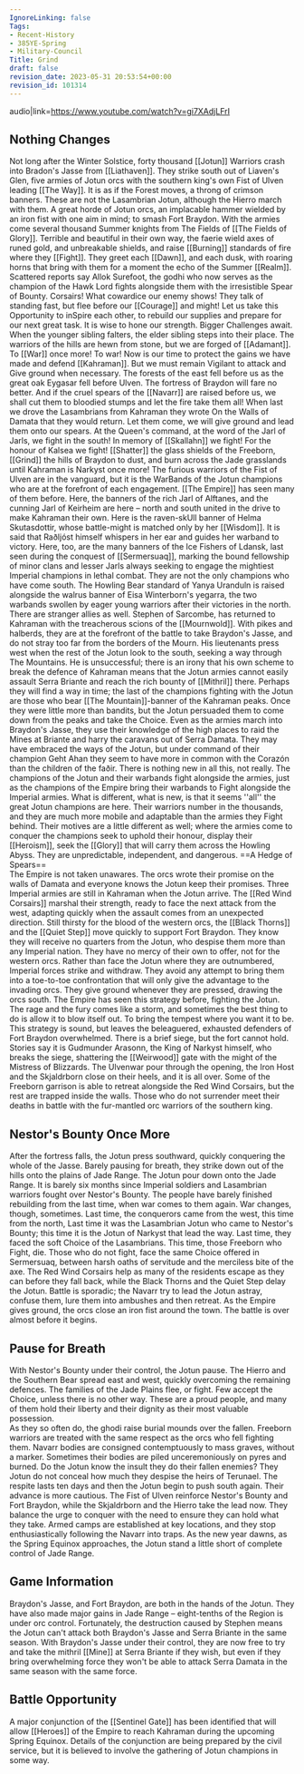 ```yaml
---
IgnoreLinking: false
Tags:
- Recent-History
- 385YE-Spring
- Military-Council
Title: Grind
draft: false
revision_date: 2023-05-31 20:53:54+00:00
revision_id: 101314
---
```


audio|link=https://www.youtube.com/watch?v=gi7XAdjLFrI
## Nothing Changes
Not long after the Winter Solstice, forty thousand [[Jotun]] Warriors crash into Bradon's Jasse from [[Liathaven]]. They strike south out of Liaven's Glen, five armies of Jotun orcs with the southern king's own Fist of Ulven leading [[The Way]]. It is as if the Forest moves, a throng of crimson banners. These are not the Lasambrian Jotun, although the Hierro march with them. A great horde of Jotun orcs, an implacable hammer wielded by an iron fist with one aim in mind; to smash Fort Braydon.
With the armies come several thousand Summer knights from The Fields of [[The Fields of Glory]]. Terrible and beautiful in their own way, the faerie wield axes of runed gold, and unbreakable shields, and raise [[Burning]] standards of fire where they [[Fight]]. They greet each [[Dawn]], and each dusk, with roaring horns that bring with them for a moment the echo of the Summer [[Realm]]. Scattered reports say Allok Surefoot, the godhi who now serves as the champion of the Hawk Lord fights alongside them with the irresistible Spear of Bounty.
Corsairs! What cowardice our enemy shows! They talk of standing fast, but flee before our [[Courage]] and might! Let us take this Opportunity to inSpire each other, to rebuild our supplies and prepare for our next great task. It is wise to hone our strength. Bigger Challenges await.
When the younger sibling falters, the elder sibling steps into their place. The warriors of the hills are hewn from stone, but we are forged of [[Adamant]]. To [[War]] once more! To war!
Now is our time to protect the gains we have made and defend [[Kahraman]]. But we must remain Vigilant to attack and Give ground when necessary.
The forests of the east fell before us as the great oak Eygasar fell before Ulven. The fortress of Braydon will fare no better. And if the cruel spears of the [[Navarr]] are raised before us, we shall cut them to bloodied stumps and let the fire take them all!
When last we drove the Lasambrians from Kahraman they wrote On the Walls of Damata that they would return. Let them come, we will give ground and lead them onto our spears.
At the Queen's command, at the word of the Jarl of Jarls, we fight in the south! In memory of [[Skallahn]] we fight! For the honour of Kalsea we fight! [[Shatter]] the glass shields of the Freeborn, [[Grind]] the hills of Braydon to dust, and burn across the Jade grasslands until Kahraman is Narkyst once more!
The furious warriors of the Fist of Ulven are in the vanguard, but it is the WarBands of the Jotun champions who are at the forefront of each engagement. [[The Empire]] has seen many of them before. Here, the banners of the rich Jarl of Alftanes, and the cunning Jarl of Keirheim are here – north and south united in the drive to make Kahraman their own. Here is the raven-skUll banner of Helma Skutasdottir, whose battle-might is matched only by her [[Wisdom]]. It is said that Raðljóst himself whispers in her ear and guides her warband to victory.
Here, too, are the many banners of the Ice Fishers of Ldansk, last seen during the conquest of [[Sermersuaq]], marking the bound fellowship of minor clans and lesser Jarls always seeking to engage the mightiest Imperial champions in lethal combat. They are not the only champions who have come south. The Howling Bear standard of Yanya Uranduln is raised alongside the walrus banner of Eisa Winterborn's yegarra, the two warbands swollen by eager young warriors after their victories in the north.
There are stranger allies as well. Stephen of Sarcombe, has returned to Kahraman with the treacherous scions of the [[Mournwold]]. With pikes and halberds, they are at the forefront of the battle to take Braydon's Jasse, and do not stray too far from the borders of the Mourn. His lieutenants press west when the rest of the Jotun look to the south, seeking a way through The Mountains. He is unsuccessful; there is an irony that his own scheme to break the defence of Kahraman means that the Jotun armies cannot easily assault Serra Briante and reach the rich bounty of [[Mithril]] there.
Perhaps they will find a way in time; the last of the champions fighting with the Jotun are those who bear [[The Mountain]]-banner of the Kahraman peaks. Once they were little more than bandits, but the Jotun persuaded them to come down from the peaks and take the Choice. Even as the armies march into Braydon's Jasse, they use their knowledge of the high places to raid the Mines at Briante and harry the caravans out of Serra Damata. They may have embraced the ways of the Jotun, but under command of their champion Geht Ahan they seem to have more in common with the Corazón than the children of the faðir.
There is nothing new in all this, not really. The champions of the Jotun and their warbands fight alongside the armies, just as the champions of the Empire bring their warbands to Fight alongside the Imperial armies. What is different, what is new, is that it seems ''all'' the great Jotun champions are here. Their warriors number in the thousands, and they are much more mobile and adaptable than the armies they Fight behind. Their motives are a little different as well; where the armies come to conquer the champions seek to uphold their honour, display their [[Heroism]], seek the [[Glory]] that will carry them across the Howling Abyss. They are unpredictable, independent, and dangerous. 
==A Hedge of Spears==  
The Empire is not taken unawares. The orcs wrote their promise on the walls of Damata and everyone knows the Jotun keep their promises. Three Imperial armies are still in Kahraman when the Jotun arrive. 
The [[Red Wind Corsairs]] marshal their strength, ready to face the next attack from the west, adapting quickly when the assault comes from an unexpected direction. 
Still thirsty for the blood of the western orcs, the [[Black Thorns]] and the [[Quiet Step]] move quickly to support Fort Braydon. They know they will receive no quarters from the Jotun, who despise them more than any Imperial nation. They have no mercy of their own to offer, not for the western orcs. 
Rather than face the Jotun where they are outnumbered, Imperial forces strike and withdraw. They avoid any attempt to bring them into a toe-to-toe confrontation that will only give the advantage to the invading orcs. They give ground whenever they are pressed, drawing the orcs south. 
The Empire has seen this strategy before, fighting the Jotun. The rage and the fury comes like a storm, and sometimes the best thing to do is allow it to blow itself out. To bring the tempest where you want it to be.
This strategy is sound, but leaves the beleaguered, exhausted defenders of Fort Braydon overwhelmed. There is a brief siege, but the fort cannot hold. Stories say it is Gudmunder Arasonn, the King of Narkyst himself, who breaks the siege, shattering the [[Weirwood]] gate with the might of the Mistress of Blizzards. The Ulvenwar pour through the opening, the Iron Host and the Skjaldrborn close on their heels, and it is all over. Some of the Freeborn garrison is able to retreat alongside the Red Wind Corsairs, but the rest are trapped inside the walls. Those who do not surrender meet their deaths in battle with the fur-mantled orc warriors of the southern king.
## Nestor's Bounty Once More
After the fortress falls, the Jotun press southward, quickly conquering the whole of the Jasse. Barely pausing for breath, they strike down out of the hills onto the plains of Jade Range. 
The Jotun pour down onto the Jade Range. It is barely six months since Imperial soldiers and Lasambrian warriors fought over Nestor's Bounty. The people have barely finished rebuilding from the last time, when war comes to them again.
War changes, though, sometimes. Last time, the conquerors came from the west, this time from the north, Last time it was the Lasambrian Jotun who came to Nestor's Bounty; this time it is the Jotun of Narkyst that lead the way. Last time, they faced the soft Choice of the Lasambrians. This time, those Freeborn who Fight, die. Those who do not fight, face the same Choice offered in Sermersuaq, between harsh oaths of servitude and the merciless bite of the axe.
The Red Wind Corsairs help as many of the residents escape as they can before they fall back, while the Black Thorns and the Quiet Step delay the Jotun. Battle is sporadic; the Navarr try to lead the Jotun astray, confuse them, lure them into ambushes and then retreat. As the Empire gives ground, the orcs close an iron fist around the town. The battle is over almost before it begins. 
## Pause for Breath
With Nestor's Bounty under their control, the Jotun pause. The Hierro and the Southern Bear spread east and west, quickly overcoming the remaining defences. The families of the Jade Plains flee, or fight. Few accept the Choice, unless there is no other way. These are a proud people, and many of them hold their liberty and their dignity as their most valuable possession.  
As they so often do, the ghodi raise burial mounds over the fallen. Freeborn warriors are treated with the same respect as the orcs who fell fighting them. Navarr bodies are consigned contemptuously to mass graves, without a marker. Sometimes their bodies are piled unceremoniously on pyres and burned. Do the Jotun know the insult they do their fallen enemies? They Jotun do not conceal how much they despise the heirs of Terunael.
The respite lasts ten days and then the Jotun begin to push south again. Their advance is more cautious. The Fist of Ulven reinforce Nestor's Bounty and Fort Braydon, while the Skjaldrborn and the Hierro take the lead now. They balance the urge to conquer with the need to ensure they can hold what they take. Armed camps are established at key locations, and they stop enthusiastically following the Navarr into traps. 
As the new year dawns, as the Spring Equinox approaches, the Jotun stand a little short of complete control of Jade Range.
## Game Information
Braydon's Jasse, and Fort Braydon, are both in the hands of the Jotun. They have also made major gains in Jade Range – eight-tenths of the Region is under orc control.
Fortunately, the destruction caused by Stephen means the Jotun can't attack both Braydon's Jasse and Serra Briante in the same season. With Braydon's Jasse under their control, they are now free to try and take the mithril [[Mine]] at Serra Briante if they wish, but even if they bring overwhelming force they won't be able to attack Serra Damata in the same season with the same force.
## Battle Opportunity
A major conjunction of the [[Sentinel Gate]] has been identified that will allow [[Heroes]] of the Empire to reach Kahraman during the upcoming Spring Equinox. Details of the conjunction are being prepared by the civil service, but it is believed to involve the gathering of Jotun champions in some way.